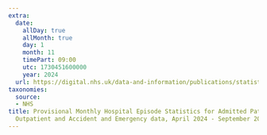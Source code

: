 ```yaml
---
extra:
  date:
    allDay: true
    allMonth: true
    day: 1
    month: 11
    timePart: 09:00
    utc: 1730451600000
    year: 2024
  url: https://digital.nhs.uk/data-and-information/publications/statistical/provisional-monthly-hospital-episode-statistics-for-admitted-patient-care-outpatient-and-accident-and-emergency-data/april-2024---september-2024
taxonomies:
  source:
  - NHS
title: Provisional Monthly Hospital Episode Statistics for Admitted Patient Care,
  Outpatient and Accident and Emergency data, April 2024 - September 2024
---
```


